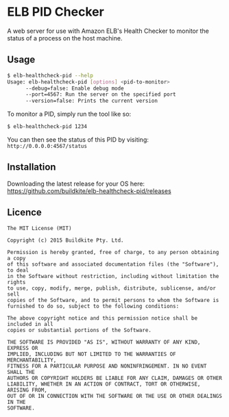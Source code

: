 # ELB PID Checker

A web server for use with Amazon ELB's Health Checker to monitor the status of a process on the host machine.

## Usage

```bash
$ elb-healthcheck-pid --help
Usage: elb-healthcheck-pid [options] <pid-to-monitor>
      --debug=false: Enable debug mode
      --port=4567: Run the server on the specified port
      --version=false: Prints the current version
```

To monitor a PID, simply run the tool like so:

```bash
$ elb-healthcheck-pid 1234
```

You can then see the status of this PID by visiting: `http://0.0.0.0:4567/status`

## Installation

Downloading the latest release for your OS here: https://github.com/buildkite/elb-healthcheck-pid/releases

## Licence

```
The MIT License (MIT)

Copyright (c) 2015 Buildkite Pty. Ltd.

Permission is hereby granted, free of charge, to any person obtaining a copy
of this software and associated documentation files (the "Software"), to deal
in the Software without restriction, including without limitation the rights
to use, copy, modify, merge, publish, distribute, sublicense, and/or sell
copies of the Software, and to permit persons to whom the Software is
furnished to do so, subject to the following conditions:

The above copyright notice and this permission notice shall be included in all
copies or substantial portions of the Software.

THE SOFTWARE IS PROVIDED "AS IS", WITHOUT WARRANTY OF ANY KIND, EXPRESS OR
IMPLIED, INCLUDING BUT NOT LIMITED TO THE WARRANTIES OF MERCHANTABILITY,
FITNESS FOR A PARTICULAR PURPOSE AND NONINFRINGEMENT. IN NO EVENT SHALL THE
AUTHORS OR COPYRIGHT HOLDERS BE LIABLE FOR ANY CLAIM, DAMAGES OR OTHER
LIABILITY, WHETHER IN AN ACTION OF CONTRACT, TORT OR OTHERWISE, ARISING FROM,
OUT OF OR IN CONNECTION WITH THE SOFTWARE OR THE USE OR OTHER DEALINGS IN THE
SOFTWARE.
```
